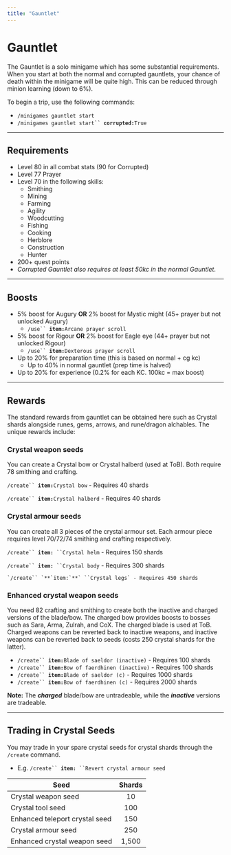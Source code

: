```yaml
---
title: "Gauntlet"
---
```


# Gauntlet

The Gauntlet is a solo minigame which has some substantial requirements. When you start at both the normal and corrupted gauntlets, your chance of death within the minigame will be quite high. This can be reduced through minion learning (down to 6%).

To begin a trip, use the following commands:

- `/minigames gauntlet start`
- `/minigames gauntlet start`` `**`corrupted:`**`True`

---

## Requirements

- Level 80 in all combat stats (90 for Corrupted)
- Level 77 Prayer
- Level 70 in the following skills:
  - Smithing
  - Mining
  - Farming
  - Agility
  - Woodcutting
  - Fishing
  - Cooking
  - Herblore
  - Construction
  - Hunter
- 200+ quest points
- _Corrupted Gauntlet also requires at least 50kc in the normal Gauntlet_.

---

## Boosts

- 5% boost for Augury **OR** 2% boost for Mystic might (45+ prayer but not unlocked Augury)
  - `/use`` `**`item:`**`Arcane prayer scroll`
- 5% boost for Rigour **OR** 2% boost for Eagle eye (44+ prayer but not unlocked Rigour)
  - `/use`` `**`item:`**`Dexterous prayer scroll`
- Up to 20% for preparation time (this is based on normal + cg kc)
  - Up to 40% in normal gauntlet (prep time is halved)
- Up to 20% for experience (0.2% for each KC. 100kc = max boost)

---

## Rewards

The standard rewards from gauntlet can be obtained here such as Crystal shards alongside runes, gems, arrows, and rune/dragon alchables. The unique rewards include:

### Crystal weapon seeds

You can create a Crystal bow or Crystal halberd (used at ToB). Both require 78 smithing and crafting.

`/create`` `**`item:`**`Crystal bow` - Requires 40 shards

`/create`` `**`item:`**`Crystal halberd` - Requires 40 shards

### Crystal armour seeds

You can create all 3 pieces of the crystal armour set. Each armour piece requires level 70/72/74 smithing and crafting respectively.

`/create`` `**`item:`**` ``Crystal helm` - Requires 150 shards

`/create`` `**`item:`**` ``Crystal body` - Requires 300 shards

    `/create`` `**`item:`**` ``Crystal legs` - Requires 450 shards

### Enhanced crystal weapon seeds

You need 82 crafting and smithing to create both the inactive and charged versions of the blade/bow. The charged bow provides boosts to bosses such as Sara, Arma, Zulrah, and CoX. The charged blade is used at ToB. Charged weapons can be reverted back to inactive weapons, and inactive weapons can be reverted back to seeds (costs 250 crystal shards for the latter).

- `/create`` `**`item:`**`Blade of saeldor (inactive)` - Requires 100 shards
- `/create`` `**`item:`**`Bow of faerdhinen (inactive)` - Requires 100 shards
- `/create`` `**`item:`**`Blade of saeldor (c)` - Requires 1000 shards
- `/create`` `**`item:`**`Bow of faerdhinen (c)` - Requires 2000 shards

**Note:** The _**charged**_ blade/bow are untradeable, while the _**inactive**_ versions are tradeable.

---

## Trading in Crystal Seeds

You may trade in your spare crystal seeds for crystal shards through the `/create` command.

- E.g. `/create`` `**`item:`**` ``Revert crystal armour seed`

| **Seed**                       | **Shards** |
| ------------------------------ | :--------: |
| Crystal weapon seed            |     10     |
| Crystal tool seed              |    100     |
| Enhanced teleport crystal seed |    150     |
| Crystal armour seed            |    250     |
| Enhanced crystal weapon seed   |   1,500    |
